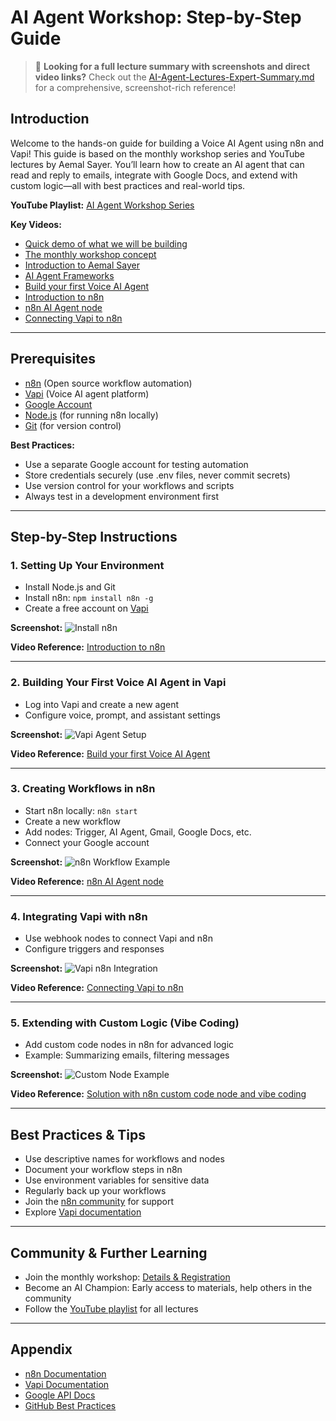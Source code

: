 # AI Agent Workshop: Step-by-Step Guide

> 📖 **Looking for a full lecture summary with screenshots and direct video links?**
> Check out the [AI-Agent-Lectures-Expert-Summary.md](./AI-Agent-Lectures-Expert-Summary.md) for a comprehensive, screenshot-rich reference!

## Introduction

Welcome to the hands-on guide for building a Voice AI Agent using n8n and Vapi! This guide is based on the monthly workshop series and YouTube lectures by Aemal Sayer. You’ll learn how to create an AI agent that can read and reply to emails, integrate with Google Docs, and extend with custom logic—all with best practices and real-world tips.

**YouTube Playlist:** [AI Agent Workshop Series](https://www.youtube.com/playlist?list=PL...) <!-- Add actual playlist link -->

**Key Videos:**
- [Quick demo of what we will be building](https://www.youtube.com/watch?v=4DIfI15BxTk)
- [The monthly workshop concept](https://www.youtube.com/watch?v=OzAUBijCGHs)
- [Introduction to Aemal Sayer](https://www.youtube.com/watch?v=sIAQ2nEhT_M)
- [AI Agent Frameworks](https://www.youtube.com/watch?v=jvPh7pumZ3I)
- [Build your first Voice AI Agent](https://www.youtube.com/watch?v=2bi3aPBgTyc)
- [Introduction to n8n](https://www.youtube.com/watch?v=r44eGTnG4C4)
- [n8n AI Agent node](https://www.youtube.com/watch?v=xsG4aArgnXU)
- [Connecting Vapi to n8n](https://www.youtube.com/watch?v=wCUfCqNLsGs)

---

## Prerequisites

- [n8n](https://n8n.io/) (Open source workflow automation)
- [Vapi](https://vapi.ai/) (Voice AI agent platform)
- [Google Account](https://accounts.google.com/)
- [Node.js](https://nodejs.org/) (for running n8n locally)
- [Git](https://git-scm.com/) (for version control)

**Best Practices:**
- Use a separate Google account for testing automation
- Store credentials securely (use .env files, never commit secrets)
- Use version control for your workflows and scripts
- Always test in a development environment first

---

## Step-by-Step Instructions

### 1. Setting Up Your Environment

- Install Node.js and Git
- Install n8n: `npm install n8n -g`
- Create a free account on [Vapi](https://vapi.ai/)

**Screenshot:**
![Install n8n](./screenshots/install-n8n.png) <!-- Add screenshot from YouTube at relevant timestamp -->

**Video Reference:** [Introduction to n8n](https://www.youtube.com/watch?v=r44eGTnG4C4)

---

### 2. Building Your First Voice AI Agent in Vapi

- Log into Vapi and create a new agent
- Configure voice, prompt, and assistant settings

**Screenshot:**
![Vapi Agent Setup](./screenshots/vapi-agent-setup.png)

**Video Reference:** [Build your first Voice AI Agent](https://www.youtube.com/watch?v=2bi3aPBgTyc)

---

### 3. Creating Workflows in n8n

- Start n8n locally: `n8n start`
- Create a new workflow
- Add nodes: Trigger, AI Agent, Gmail, Google Docs, etc.
- Connect your Google account

**Screenshot:**
![n8n Workflow Example](./screenshots/n8n-workflow.png)

**Video Reference:** [n8n AI Agent node](https://www.youtube.com/watch?v=xsG4aArgnXU)

---

### 4. Integrating Vapi with n8n

- Use webhook nodes to connect Vapi and n8n
- Configure triggers and responses

**Screenshot:**
![Vapi n8n Integration](./screenshots/vapi-n8n-integration.png)

**Video Reference:** [Connecting Vapi to n8n](https://www.youtube.com/watch?v=wCUfCqNLsGs)

---

### 5. Extending with Custom Logic (Vibe Coding)

- Add custom code nodes in n8n for advanced logic
- Example: Summarizing emails, filtering messages

**Screenshot:**
![Custom Node Example](./screenshots/custom-node-example.png)

**Video Reference:** [Solution with n8n custom code node and vibe coding](https://www.youtube.com/watch?v=QMVN9-RKwSw)

---

## Best Practices & Tips

- Use descriptive names for workflows and nodes
- Document your workflow steps in n8n
- Use environment variables for sensitive data
- Regularly back up your workflows
- Join the [n8n community](https://community.n8n.io/) for support
- Explore [Vapi documentation](https://docs.vapi.ai/)

---

## Community & Further Learning

- Join the monthly workshop: [Details & Registration](https://www.luma.com/) <!-- Add actual registration link -->
- Become an AI Champion: Early access to materials, help others in the community
- Follow the [YouTube playlist](https://www.youtube.com/playlist?list=PL...) for all lectures

---

## Appendix

- [n8n Documentation](https://docs.n8n.io/)
- [Vapi Documentation](https://docs.vapi.ai/)
- [Google API Docs](https://developers.google.com/gmail/api)
- [GitHub Best Practices](https://docs.github.com/en/get-started/quickstart/github-flow)

